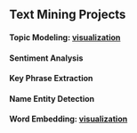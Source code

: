 ## Text Mining Projects

#### Topic Modeling: [visualization](https://public.tableau.com/profile/harry.zhao3617#!/vizhome/LDAviz/Dashboard1)
#### Sentiment Analysis
#### Key Phrase Extraction
#### Name Entity Detection
#### Word Embedding: [visualization](https://projector.tensorflow.org/?config=https://gist.githubusercontent.com/dreamnew/608ee8ae7b1fc8f2f76fc60f8fa4b23a/raw/a5daa69ae6a5aef234599ed442b10195bc6a2d47/imf_word2vec.json)
